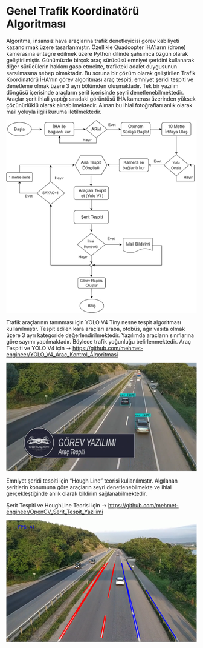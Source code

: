 # Genel Trafik Koordinatörü Algoritması

Algoritma, insansız hava araçlarına trafik denetleyicisi görev kabiliyeti kazandırmak üzere tasarlanmıştır. Özellikle Quadcopter İHA'ların (drone) kamerasına entegre 
edilmek üzere Python dilinde şahsımca özgün olarak geliştirilmiştir. Günümüzde birçok araç sürücüsü emniyet şeridini kullanarak diğer sürücülerin hakkını gasp etmekte,
trafikteki adalet duygusunun sarsılmasına sebep olmaktadır. Bu soruna bir çözüm olarak geliştirilen Trafik Koordinatörü İHA'nın görev algoritması araç tespiti, 
emniyet şeridi tespiti ve denetleme olmak üzere 3 ayrı bölümden oluşmaktadır. Tek bir yazılım döngüsü içerisinde araçların şerit içerisinde seyri denetlenebilmektedir. 
Araçlar şerit ihlali yaptığı sıradaki görüntüsü İHA kamerası üzerinden yüksek çözünürlüklü olarak alınabilmektedir. Alınan bu ihlal fotoğrafları anlık olarak mail 
yoluyla ilgili kuruma iletilmektedir.

![resim](https://github.com/mehmet-engineer/General_Traffic_Coordinator_Algorithm/blob/master/algoritma.png)


Trafik araçlarının tanınması için YOLO V4 Tiny nesne tespit algoritması kullanılmıştır. Tespit edilen kara araçları araba, otobüs, ağır vasıta olmak üzere 3 ayrı kategoride değerlendirilmektedir. Yazılımda araçların sınıflarına göre sayımı yapılmaktadır. Böylece trafik yoğunluğu belirlenmektedir.
Araç Tespiti ve YOLO V4 için -> https://github.com/mehmet-engineer/YOLO_V4_Arac_Kontrol_Algoritmasi

![resim](https://github.com/mehmet-engineer/General_Traffic_Coordinator_Algorithm/blob/master/arac_tespit.png)


Emniyet şeridi tespiti için “Hough Line” teorisi kullanılmıştır. Algılanan şeritlerin konumuna göre araçların seyri denetlenebilmekte ve ihlal gerçekleştiğinde anlık olarak bildirim sağlanabilmektedir.

Şerit Tespiti ve HoughLine Teorisi için -> https://github.com/mehmet-engineer/OpenCV_Serit_Tespit_Yazilimi

![resim](https://github.com/mehmet-engineer/General_Traffic_Coordinator_Algorithm/blob/master/serit.png)


